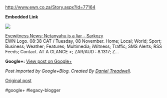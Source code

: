 <!--
date: '2011-11-08'
published: true
slug: 2011-11-true-axis-of-terror
time_to_read: 5
title: True axis of terror?
-->

  
<http://www.ewn.co.za/Story.aspx?Id=77164>

**Embedded Link**

  

![](http://images0-focus-opensocial.googleusercontent.com/gadgets/proxy?container=focus&gadget=a&resize_h=100&url=http%3A%2F%2Fwww.ewn.co.za%2FAssets%2FImages%2Fbanner_facebook.jpg)

  
 [Eyewitness News: Netanyahu is a liar - Sarkozy](http://www.ewn.co.za/Story.aspx?Id=77164)  
 EWN Logo. 08:38 CAT / Tuesday, 08 November. Home; Local; World; Sport; Business; Weather; Features; Multimedia; iWitness; Traffic; SMS Alerts; RSS Feeds; Contact. AT A GLANCE >; ZAR/AUD : 8.1317; Z...

**Google+:** [View post on Google+](https://plus.google.com/103392016560023386646/posts/CuvQvXvDys1)

  
  
*Post imported by Google+Blog. Created By [Daniel Treadwell](http://minimali.se/).*

[Original post](https://ysfk.blogspot.com/2011/11/true-axis-of-terror.html)

#google+ #legacy-blogger 